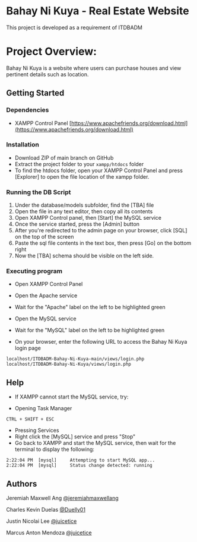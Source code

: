 # Bahay Ni Kuya - Real Estate Website
This project is developed as a requirement of ITDBADM

# Project Overview:
Bahay Ni Kuya is a website where users can purchase houses and view pertinent details such as location.

## Getting Started

### Dependencies

* XAMPP Control Panel
[https://www.apachefriends.org/download.html](https://www.apachefriends.org/download.html)

### Installation

* Download ZIP of main branch on GitHub
* Extract the project folder to your ```xampp/htdocs``` folder
* To find the htdocs folder, open your XAMPP Control Panel and press [Explorer] to open
the file location of the xampp folder.

### Running the DB Script
1. Under the database/models subfolder, find the [TBA] file
2. Open the file in any text editor, then copy all its contents 
3. Open XAMPP Control panel, then [Start] the MySQL service
4. Once the service started, press the [Admin] button
5. After you're redirected to the admin page on your browser, click [SQL] on the top of the screen
6. Paste the sql file contents in the text box, then press [Go] on the bottom right
7. Now the [TBA] schema should be visible on the left side.


### Executing program

* Open XAMPP Control Panel

* Open the Apache service
- Wait for the "Apache" label on the left to be highlighted green

* Open the MySQL service
- Wait for the "MySQL" label on the left to be highlighted green

* On your browser, enter the following URL to access the Bahay Ni Kuya login page
```
localhost/ITDBADM-Bahay-Ni-Kuya-main/views/login.php
localhost/ITDBADM-Bahay-Ni-Kuya/views/login.php
```

## Help

* If XAMPP cannot start the MySQL service, try:
- Opening Task Manager
```
CTRL + SHIFT + ESC
```

- Pressing Services
- Right click the [MySQL] service and press "Stop"
- Go back to XAMPP and start the MySQL service, 
then wait for the terminal to display the following:
```
2:22:04 PM  [mysql] 	Attempting to start MySQL app...
2:22:04 PM  [mysql] 	Status change detected: running
```


## Authors
Jeremiah Maxwell Ang
[@jeremiahmaxwellang](https://github.com/jeremiahmaxwellang)

Charles Kevin Duelas
[@Duelly01](https://github.com/Duelly01)

Justin Nicolai Lee
[@juicetice](https://github.com/juiceticedlsu)

Marcus Anton Mendoza
[@juicetice](https://github.com/juiceticedlsu)
